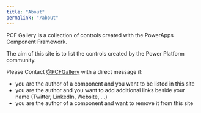 ```yaml
---
title: "About"
permalink: "/about"
---
```

PCF Gallery is a collection of controls created with the PowerApps Component Framework.

The aim of this site is to list the controls created by the Power Platform community.

Please Contact <a target="_blank" href="https://www.twitter.com/pcfgallery">@PCFGallery</a> with a direct message if:

- you are the author of a component and you want to be listed in this site
- you are the author and you want to add additional links beside your name (Twitter, LinkedIn, Website, ...)
- you are the author of a component and want to remove it from this site
